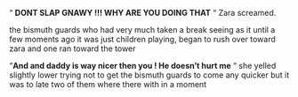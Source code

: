 “ **DONT SLAP GNAWY !!! WHY ARE YOU DOING THAT** “ Zara screamed. 

the bismuth guards who had very much taken a break seeing as it until a few moments ago it was just children playing, began to rush over toward zara and one ran toward the tower 

“**And and daddy is way nicer then you ! He doesn’t hurt me** “ she yelled slightly lower trying not to get the bismuth guards to come any quicker but it was to late two of them where there with in a moment